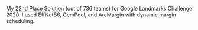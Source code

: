 
[My 22nd Place Solution](https://www.kaggle.com/c/landmark-recognition-2020/discussion/187731) (out of 736 teams) for Google Landmarks Challenge 2020. I used  EffNetB6, GemPool, and ArcMargin with dynamic margin scheduling.
